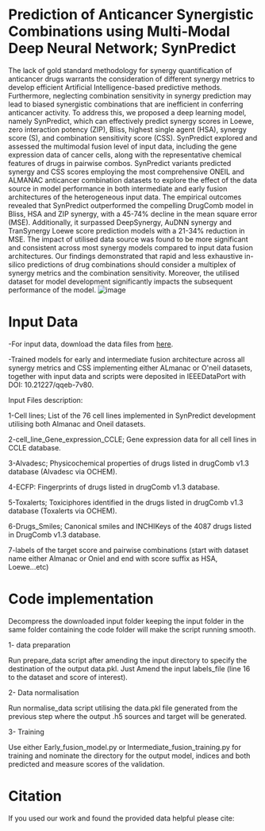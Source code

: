 # Prediction of Anticancer Synergistic Combinations using Multi-Modal Deep Neural Network; SynPredict
The lack of gold standard methodology for synergy quantification of anticancer drugs warrants the consideration of different synergy metrics to develop efficient Artificial Intelligence-based predictive methods. Furthermore, neglecting combination sensitivity in synergy prediction may lead to biased synergistic combinations that are inefficient in conferring anticancer activity. To address this, we proposed a deep learning model, namely SynPredict, which can effectively predict synergy scores in Loewe, zero interaction potency (ZIP), Bliss, highest single agent (HSA), synergy score (S), and combination sensitivity score (CSS). SynPredict explored and assessed the multimodal fusion level of input data, including the gene expression data of cancer cells, along with the representative chemical features of drugs in pairwise combos. SynPredict variants predicted synergy and CSS scores employing the most comprehensive ONEIL and ALMANAC anticancer combination datasets to explore the effect of the data source in model performance in both intermediate and early fusion architectures of the heterogeneous input data. The empirical outcomes revealed that SynPredict outperformed the compelling DrugComb model in Bliss, HSA and ZIP synergy, with a 45-74\% decline in the mean square error (MSE). Additionally, it surpassed DeepSynergy, AuDNN synergy and TranSynergy Loewe score prediction models with a 21-34\% reduction in MSE. The impact of utilised data source was found to be more significant and consistent across most synergy models compared to input data fusion architectures. Our findings demonstrated that rapid and less exhaustive in-silico predictions of drug combinations should consider a multiplex of synergy metrics and the combination sensitivity. Moreover, the utilised dataset for model development significantly impacts the subsequent performance of the model.
![image](https://user-images.githubusercontent.com/44856735/121974810-91996c80-cdc3-11eb-92d6-09401d2a46f3.png)

# Input Data
-For input data, download the data files from [here](https://drive.google.com/drive/folders/1TmC5PjSCa0-oj551w758kZF2WluP6LK1?usp=sharing).

-Trained models for early and intermediate fusion architecture across all synergy metrics and CSS implementing either ALmanac or O'neil datasets, together with input data and scripts were deposited in IEEEDataPort with DOI: 10.21227/qqeb-7v80.

Input Files description:

1-Cell lines; List of the 76 cell lines implemented in SynPredict development utilising both Almanac and Oneil datasets.

2-cell_line_Gene_expression_CCLE; Gene expression data for all cell lines in CCLE database.

3-Alvadesc; Physicochemical properties of drugs listed in drugComb v1.3 database (Alvadesc via OCHEM).

4-ECFP: Fingerprints of drugs listed in drugComb v1.3 database.

5-Toxalerts; Toxiciphores identified in the drugs listed in drugComb v1.3 database (Toxalerts via OCHEM).

6-Drugs_Smiles; Canonical smiles and INCHIKeys of the 4087 drugs listed in DrugComb v1.3 database.

7-labels of the target score and pairwise combinations (start with dataset name either Almanac or Oniel and end with score suffix as HSA, Loewe...etc)

# Code implementation

Decompress the downloaded input folder keeping the input folder in the same folder containing the code folder will make the script running smooth.

1- data preparation

Run prepare_data script after amending the input directory to specify the destination of the output data.pkl. Just Amend the input labels_file (line 16 to the dataset and score of interest).

2- Data normalisation

Run normalise_data script utilising the data.pkl file generated from the previous step where the output .h5 sources and target will be generated.


3- Training

Use either Early_fusion_model.py or Intermediate_fusion_training.py for training and nominate the directory for the output model, indices and both predicted and measure scores of the validation.

# Citation 
If you used our work and found the provided data helpful please cite:


